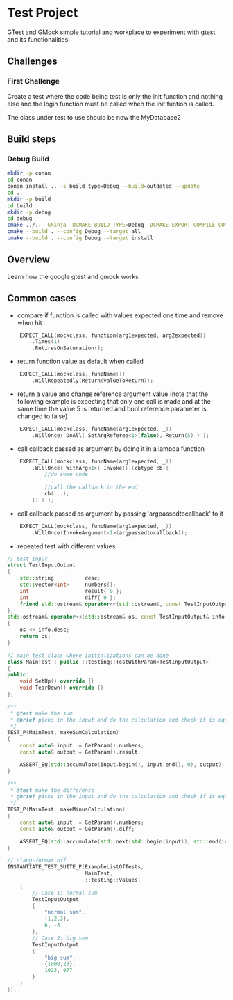 # Test Project

GTest and GMock simple tutorial and workplace to experiment with gtest and its functionalities.

## Challenges

### First Challenge

Create a test where the code being test is only the init function and nothing else and the login function must be called when the init funtion is called.

The class under test to use should be now the MyDatabase2

## Build steps

### Debug Build

```bash
mkdir -p conan
cd conan
conan install .. -s build_type=Debug --build=outdated --update
cd ..
mkdir -p build
cd build
mkdir -p debug
cd debug
cmake ../.. -GNinja -DCMAKE_BUILD_TYPE=Debug -DCMAKE_EXPORT_COMPILE_COMMANDS=ON -DCMAKE_INSTALL_PREFIX=../../install
cmake --build . --config Debug --target all
cmake --build . --config Debug --target install
```

## Overview

Learn how the google gtest and gmock works

## Common cases

- compare if function is called with values expected one time and remove when hit

```cpp
    EXPECT_CALL(mockclass, function(arg1expected, arg2expected))
        .Times(1)
        .RetiresOnSaturation();
```

- return function value as default when called

```cpp
    EXPECT_CALL(mockclass, funcName())
        .WillRepeatedly(Return(valueToReturn));
```

- return a value and change reference argument value (note that the following example is expecting that only one call is made and at the same time the value 5 is returned and bool reference parameter is changed to false)

```cpp
    EXPECT_CALL(mockclass, funcName(arg1expected, _))
        .WillOnce( DoAll( SetArgReferee<1>(false), Return(5) ) );
```

- call callback passed as argument by doing it in a lambda function

```cpp
    EXPECT_CALL(mockclass, funcName(arg1expected, _))
        .WillOnce( WithArg<1>( Invoke([](cbtype cb){
            //do some code
            ...
            //call the callback in the end
            cb(...);
        }) ) );
```

- call callback passed as argument by passing 'argpassedtocallback' to it

```cpp
    EXPECT_CALL(mockclass, funcName(arg1expected, _))
        .WillOnce(InvokeArgument<1>(argpassedtocallback));
```

- repeated test with different values

```cpp
// test input
struct TestInputOutput
{
    std::string          desc;
    std::vector<int>     numbers{};
    int                  result{ 0 };
    int                  diff{ 0 };
    friend std::ostream& operator<<(std::ostream&, const TestInputOutput&);
};
std::ostream& operator<<(std::ostream& os, const TestInputOutput& info)
{
    os << info.desc;
    return os;
}

// main test class where initializations can be done
class MainTest : public ::testing::TestWithParam<TestInputOutput>
{
public:
    void SetUp() override {}
    void TearDown() override {}
};

/**
 * @test make the sum
 * @brief picks in the input and do the calculation and check if is equal to the result
 */
TEST_P(MainTest, makeSumCalculation)
{
    const auto& input  = GetParam().numbers;
    const auto& output = GetParam().result;

    ASSERT_EQ(std::accumulate(input.begin(), input.end(), 0), output);
}

/**
 * @test make the difference
 * @brief picks in the input and do the calculation and check if is equal to the result
 */
TEST_P(MainTest, makeMinusCalculation)
{
    const auto& input  = GetParam().numbers;
    const auto& output = GetParam().diff;

    ASSERT_EQ(std::accumulate(std::next(std::begin(input)), std::end(input), *std::begin(input), std::minus<int>()), output);
}

// clang-format off
INSTANTIATE_TEST_SUITE_P(ExampleListOfTests,
                         MainTest,
                         ::testing::Values(
    (
        // Case 1: normal sum
        TestInputOutput
        {
            "normal sum",
            {1,2,3},
            6, -4
        },
        // Case 2: big sum
        TestInputOutput
        {
            "big sum",
            {1000,23},
            1023, 977
        }
    )
));
```
